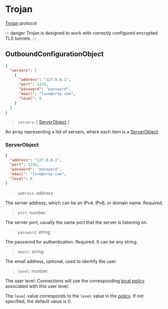 # Trojan

[Trojan](https://trojan-gfw.github.io/trojan/protocol) protocol

::: danger Trojan is designed to work with correctly configured encrypted TLS
tunnels. :::

## OutboundConfigurationObject

```json
{
  "servers": [
    {
      "address": "127.0.0.1",
      "port": 1234,
      "password": "password",
      "email": "love@xray.com",
      "level": 0
    }
  ]
}
```

> `servers`: \[ [ServerObject](#serverobject) \]

An array representing a list of servers, where each item is a
[ServerObject](#serverobject).

### ServerObject

```json
{
  "address": "127.0.0.1",
  "port": 1234,
  "password": "password",
  "email": "love@xray.com",
  "level": 0
}
```

> `address`: address

The server address, which can be an IPv4, IPv6, or domain name. Required.

> `port`: number

The server port, usually the same port that the server is listening on.

> `password`: string

The password for authentication. Required. It can be any string.

> `email`: string

The email address, optional, used to identify the user.

> `level`: number

The user level. Connections will use the corresponding
[local policy](../policy.md#levelpolicyobject) associated with this user level.

The `level` value corresponds to the `level` value in the
[policy](../policy.md#policyobject). If not specified, the default value is 0.

